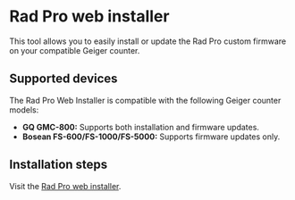 # Rad Pro web installer

This tool allows you to easily install or update the Rad Pro custom firmware on your compatible Geiger counter.

## Supported devices

The Rad Pro Web Installer is compatible with the following Geiger counter models:

* **GQ GMC-800:** Supports both installation and firmware updates.
* **Bosean FS-600/FS-1000/FS-5000:** Supports firmware updates only.

## Installation steps

Visit the [Rad Pro web installer](https://gissio.github.io/radpro-installer/).
